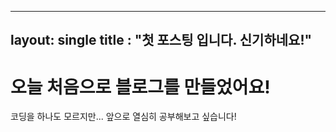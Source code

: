 ----
layout: single
title : "첫 포스팅 입니다. 신기하네요!"
----

# 오늘 처음으로 블로그를 만들었어요! 

코딩을 하나도 모르지만... 앞으로 열심히 공부해보고 싶습니다!
